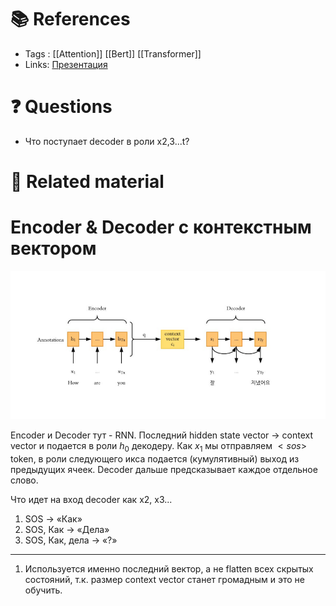 # 📚 References 
- Tags :  [[Attention]] [[Bert]] [[Transformer]]
- Links: [Презентация](https://github.com/veidlink/ds-phase-2/blob/master/slides/attend&transform.pdf)

# ❓ Questions
- Что поступает decoder в роли x2,3...t?

# 🔗 Related material

# Encoder & Decoder с контекстным вектором
![a](imgs/25.png)

Encoder и Decoder тут - RNN. Последний hidden state vector -> context vector  и подается в роли $h_{0}$ декодеру. Как $x_{1}$ мы отправляем $<sos>$ token, в роли следующего икса подается (кумулятивный) выход из предыдущих ячеек. Decoder дальше предсказывает каждое отдельное слово.

Что идет на вход decoder как x2, x3...
1. SOS → «Как»
2. SOS, Как → «Дела»
3. SOS, Как, дела → «?»

---
1. Используется именно последний вектор, а не flatten всех скрытых состояний, т.к. размер context vector станет громадным и это не обучить.
